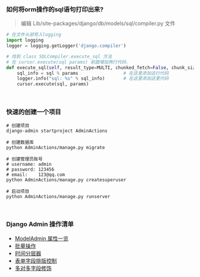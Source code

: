 ### 如何将orm操作的sql语句打印出来?
> 编辑 Lib/site-packages/django/db/models/sql/compiler.py 文件
```python
# 在文件头部导入logging
import logging
logger = logging.getLogger('django.compiler')

# 找到 class SQLCompiler.execute_sql 方法
# 在 cursor.execute(sql params) 前面增加两行代码.
def execute_sql(self, result_type=MULTI, chunked_fetch=False, chunk_size=GET_ITERATOR_CHUNK_SIZE):
    sql_info = sql % params                 # 在这里添加这行代码
    logger.info("sql: %s" % sql_info)       # 在这里添加这里代码
    cursor.execute(sql, params)             

```

&nbsp;  

### 快速的创建一个项目
```shell
# 创建项目 
django-admin startproject AdminActions

# 创建数据库
python AdminActions/manage.py migrate

# 创建管理员账号
# username: admin
# password: 123456
# email:    123@qq.com 
python AdminActions/manage.py createsuperuser

# 启动项目
python AdminActions/manage.py runserver
```

&nbsp;  

### Django Admin 操作清单
- [ModelAdmin 属性一览](admin-tutorial/README.md)
- [批量操作](admin-tutorial/AdminActions/README.md#L10)
- [时间分层器](admin-tutorial/AdminDateHierarchy/README.md)
- [表单字段排版控制](admin-tutorial/AdminFields/README.md)
- [多对多字段修饰](admin-tutorial/AdminFilter/README.md)
